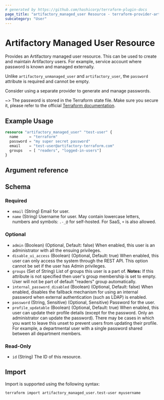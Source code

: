```yaml
---
# generated by https://github.com/hashicorp/terraform-plugin-docs
page_title: "artifactory_managed_user Resource - terraform-provider-artifactory"
subcategory: "User"
---
```

# Artifactory Managed User Resource

Provides an Artifactory managed user resource. This can be used to create and maintain Artifactory users. For example, service account where password is known and managed externally.

Unlike `artifactory_unmanaged_user` and `artifactory_user`, the `password` attribute is required and cannot be empty.

Consider using a separate provider to generate and manage passwords.

~> The password is stored in the Terraform state file. Make sure you secure it, please refer to the official [Terraform documentation](https://developer.hashicorp.com/terraform/language/state/sensitive-data).

## Example Usage

```terraform
resource "artifactory_managed_user" "test-user" {
  name     = "terraform"
  password = "my super secret password"
  email    = "test-user@artifactory-terraform.com"
  groups   = [ "readers", "logged-in-users"]
}
```

## Argument reference

<!-- schema generated by tfplugindocs -->
## Schema

### Required

- `email` (String) Email for user.
- `name` (String) Username for user. May contain lowercase letters, numbers and symbols: `.-_@` for self-hosted. For SaaS, `+` is also allowed.

### Optional

- `admin` (Boolean) (Optional, Default: false) When enabled, this user is an administrator with all the ensuing privileges.
- `disable_ui_access` (Boolean) (Optional, Default: true) When enabled, this user can only access the system through the REST API. This option cannot be set if the user has Admin privileges.
- `groups` (Set of String) List of groups this user is a part of. **Notes:** If this attribute is not specified then user's group membership is set to empty. User will not be part of default "readers" group automatically.
- `internal_password_disabled` (Boolean) (Optional, Default: false) When enabled, disables the fallback mechanism for using an internal password when external authentication (such as LDAP) is enabled.
- `password` (String, Sensitive) (Optional, Sensitive) Password for the user.
- `profile_updatable` (Boolean) (Optional, Default: true) When enabled, this user can update their profile details (except for the password. Only an administrator can update the password). There may be cases in which you want to leave this unset to prevent users from updating their profile. For example, a departmental user with a single password shared between all department members.

### Read-Only

- `id` (String) The ID of this resource.

## Import

Import is supported using the following syntax:

```shell
terraform import artifactory_managed_user.test-user myusername
```
